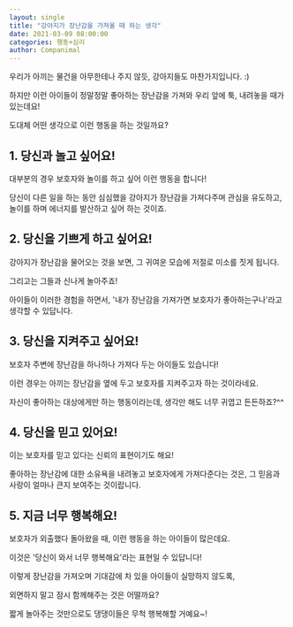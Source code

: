 ```yaml
---
layout: single
title: "강아지가 장난감을 가져올 때 하는 생각"
date: 2021-03-09 08:00:00
categories: 행동+심리
author: Companimal
---
```


우리가 아끼는 물건을 아무한테나 주지 않듯, 강아지들도 마찬가지입니다. :)

하지만 이런 아이들이 정말정말 좋아하는 장난감을 가져와 우리 앞에 툭, 내려놓을 때가 있는데요!

도대체 어떤 생각으로 이런 행동을 하는 것일까요?

## 1. 당신과 놀고 싶어요!

대부분의 경우 보호자와 놀이를 하고 싶어 이런 행동을 합니다!

당신이 다른 일을 하는 동안 심심했을 강아지가 장난감을 가져다주며 관심을 유도하고, 놀이를 하며 에너지를 발산하고 싶어 하는 것이죠.

## 2. 당신을 기쁘게 하고 싶어요!

강아지가 장난감을 물어오는 것을 보면, 그 귀여운 모습에 저절로 미소를 짓게 됩니다.

그리고는 그들과 신나게 놀아주죠!

아이들이 이러한 경험을 하면서, '내가 장난감을 가져가면 보호자가 좋아하는구나'라고 생각할 수 있답니다.

## 3. 당신을 지켜주고 싶어요!

보호자 주변에 장난감을 하나하나 가져다 두는 아이들도 있습니다!

이런 경우는 아끼는 장난감을 옆에 두고 보호자를 지켜주고자 하는 것이라네요.

자신이 좋아하는 대상에게만 하는 행동이라는데, 생각만 해도 너무 귀엽고 든든하죠?^^

## 4. 당신을 믿고 있어요!

이는 보호자를 믿고 있다는 신뢰의 표현이기도 해요!

좋아하는 장난감에 대한 소유욕을 내려놓고 보호자에게 가져다준다는 것은, 그 믿음과 사랑이 얼마나 큰지 보여주는 것이랍니다.

## 5. 지금 너무 행복해요!

보호자가 외출했다 돌아왔을 때, 이런 행동을 하는 아이들이 많은데요.

이것은 '당신이 와서 너무 행복해요'라는 표현일 수 있답니다!

이렇게 장난감을 가져오며 기대감에 차 있을 아이들이 실망하지 않도록,

외면하지 말고 잠시 함께해주는 것은 어떨까요?

짧게 놀아주는 것만으로도 댕댕이들은 무척 행복해할 거예요~!
